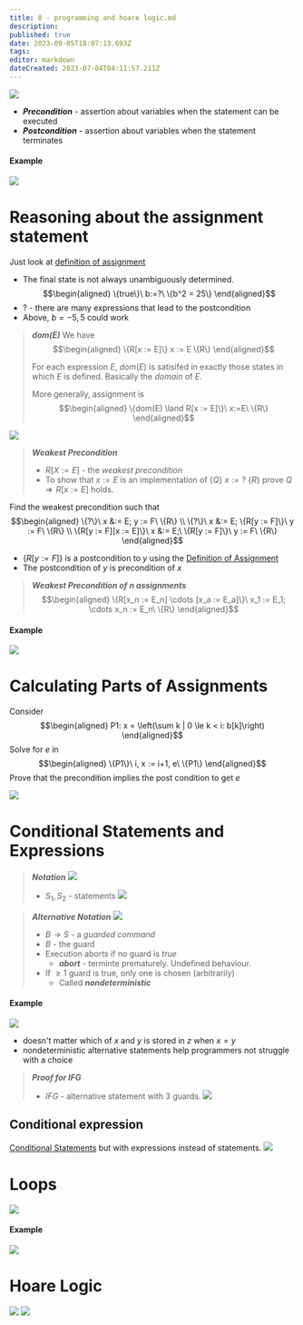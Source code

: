 ```yaml
---
title: 8 - programming and hoare logic.md
description: 
published: true
date: 2023-09-05T18:07:13.693Z
tags: 
editor: markdown
dateCreated: 2023-07-04T04:11:57.211Z
---
```


![](/images/20221031175235.png)

- ***Precondition*** - assertion about variables when the statement can be executed
- ***Postcondition*** - assertion about variables when the statement terminates

#### Example
![](/images/20221031180646.png)

# Reasoning about the assignment statement
Just look at [definition of assignment](/courses/y2/fall/compsci_2lc3/lecture_notes/8_-_programming_and_hoare_logic.md)

- The final state is not always unambiguously determined.
$$\begin{aligned}
    \{true\}\ b:=?\ \{b^2 = 25\}
\end{aligned}$$
- ? - there are many expressions that lead to the postcondition
- Above, $b = -5, 5$ could work

> ***$dom(E)$***
> We have
> $$\begin{aligned}
>     \{R[x := E]\} x := E \{R\}
> \end{aligned}$$
> 
> For each expression $E$,  $dom(E)$ is satisifed in exactly those states in which $E$ is defined.
> Basically the *domain* of $E$.
> 
> More generally, assignment is
> $$\begin{aligned}
>     \{dom(E) \land R[x := E]\}\ x:=E\ \{R\}
> \end{aligned}$$

![](/images/20221101003424.png)

> ***Weakest Precondition***
> - $R[X:=E]$ - the *weakest precondition*
> - To show that $x := E$ is an implementation of $\{Q\}\ x := ?\ \{R\}$ prove $Q \Rightarrow R[x := E]$ holds.

Find the weakest precondition such that
$$\begin{aligned}
    \{?\}\ x &:= E; y := F\ \{R\} \\
    \{?\}\ x &:= E; \{R[y := F]\}\ y := F\ \{R\} \\
    \{R[y := F][x := E]\}\ x &:= E;\ \{R[y := F]\}\ y := F\ \{R\}
\end{aligned}$$
- $\{R[y:=F]\}$ is a postcondition to $y$ using the [Definition of Assignment](/courses/y2/fall/compsci_2lc3/lecture_notes/8_-_programming_and_hoare_logic.md)
- The postcondition of $y$ is precondition of $x$

> ***Weakest Precondition of $n$ assignments***
> $$\begin{aligned}
>     \{R[x_n := E_n] \cdots [x_a := E_a]\}\ x_1 := E_1; \cdots x_n := E_n\ \{R\}
> \end{aligned}$$

#### Example
![](/images/20221101104643.png)

# Calculating Parts of Assignments
Consider
$$\begin{aligned}
    P1: x = \left(\sum k | 0 \le k < i: b[k]\right)
\end{aligned}$$
Solve for $e$ in
$$\begin{aligned}
    \{P1\}\ i, x := i+1, e\ \{P1\}
\end{aligned}$$
Prove that the precondition implies the post condition to get $e$

![](/images/20221101105405.png)

# Conditional Statements and Expressions
> ***Notation***
> ![](/images/20221101110403.png)
> - $S_1, S_2$ - statements
![](/images/20221101110506.png)

> ***Alternative Notation***
> ![](/images/20221101110702.png)
> 
> - $B \to S$ - a *guarded command*
> - $B$ - the guard
> - Execution aborts if no guard is *true*
>     - ***abort*** - terminte prematurely. Undefined behaviour.
> - If $\ge 1$ guard is true, only one is chosen (arbitrarily)
>     - Called ***nondeterministic***

#### Example
![](/images/20221101111152.png)
- doesn't matter which of $x$ and $y$ is stored in $z$ when $x = y$
- nondeterministic alternative statements help programmers not struggle with a choice

> ***Proof for $IFG$***
> - $IFG$ - alternative statement with 3 guards.
> ![](/images/20221101111607.png)

## Conditional expression
[Conditional Statements](/courses/y2/fall/compsci_2lc3/lecture_notes/8_-_programming_and_hoare_logic.md) but with expressions instead of statements.
![](/images/20221101112327.png)

# Loops
![](/images/20221101111940.png)

#### Example
![](/images/20221101112001.png)

# Hoare Logic
![](/images/20221101112404.png)
![](/images/20221101112412.png)
